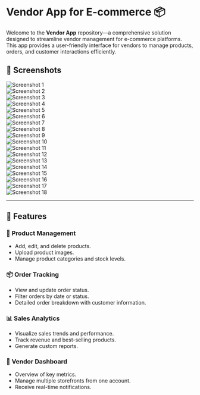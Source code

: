 
# Vendor App for E-commerce 📦

Welcome to the **Vendor App** repository—a comprehensive solution designed to streamline vendor management for e-commerce platforms. This app provides a user-friendly interface for vendors to manage products, orders, and customer interactions efficiently.

## 📸 Screenshots


![Screenshot 1](https://i.postimg.cc/bYTN6z7c/Screenshot-20241123-212950.jpg)  
![Screenshot 2](https://i.postimg.cc/pLg29yF8/Screenshot-20241123-212956.jpg)  
![Screenshot 3](https://i.postimg.cc/9fZcyVdk/Screenshot-20241123-213003.jpg)  
![Screenshot 4](https://i.postimg.cc/Kvpc20c0/Screenshot-20241123-213013.jpg)  
![Screenshot 5](https://i.postimg.cc/8zFpPLjN/Screenshot-20241123-213016.jpg)  
![Screenshot 6](https://i.postimg.cc/G2RdQNzm/Screenshot-20241123-213020.jpg)  
![Screenshot 7](https://i.postimg.cc/cC9WdJWv/Screenshot-20241123-213024.jpg)  
![Screenshot 8](https://i.postimg.cc/D0yFVX9V/Screenshot-20241123-213031.jpg)  
![Screenshot 9](https://i.postimg.cc/9MBVNpNt/Screenshot-20241123-213038.jpg)  
![Screenshot 10](https://i.postimg.cc/pVqRfsjP/Screenshot-20241123-213040.jpg)  
![Screenshot 11](https://i.postimg.cc/CL20tdJt/Screenshot-20241123-213046.jpg)  
![Screenshot 12](https://i.postimg.cc/yYxBv0hc/Screenshot-20241123-213051.jpg)  
![Screenshot 13](https://i.postimg.cc/Mpjw8xFG/Screenshot-20241123-213101.jpg)  
![Screenshot 14](https://i.postimg.cc/HLDgYKq9/Screenshot-20241123-213113.jpg)  
![Screenshot 15](https://i.postimg.cc/YS6whRkK/Screenshot-20241123-213122.jpg)  
![Screenshot 16](https://i.postimg.cc/W3scrZbD/Screenshot-20241123-213132.jpg)  
![Screenshot 17](https://i.postimg.cc/bJLcRvsm/Screenshot-20241123-213135.jpg)  
![Screenshot 18](https://i.postimg.cc/C51yrV8S/Screenshot-20241123-213138.jpg)  


---

## 🚀 Features

### 🛒 **Product Management**
- Add, edit, and delete products.
- Upload product images.
- Manage product categories and stock levels.

### 📦 **Order Tracking**
- View and update order status.
- Filter orders by date or status.
- Detailed order breakdown with customer information.

### 📊 **Sales Analytics**
- Visualize sales trends and performance.
- Track revenue and best-selling products.
- Generate custom reports.

### 👥 **Vendor Dashboard**
- Overview of key metrics.
- Manage multiple storefronts from one account.
- Receive real-time notifications.


